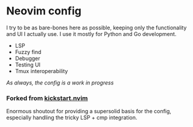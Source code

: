 # Neovim config

I try to be as bare-bones here as possible, keeping only the functionality and UI I actually use.
I use it mostly for Python and Go development.

+ LSP
+ Fuzzy find
+ Debugger
+ Testing UI
+ Tmux interoperability

_As always, the config is a work in progress_

### Forked from [kickstart.nvim](https://github.com/nvim-lua/kickstart.nvim)
Enormous shoutout for providing a supersolid basis for the config, especially handling the tricky LSP + cmp integration.


